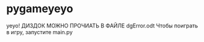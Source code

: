 # pygameyeyo
yeyo!
ДИЗДОК МОЖНО ПРОЧИАТЬ В ФАЙЛЕ dgError.odt
Чтобы поиграть в игру, запустите main.py
